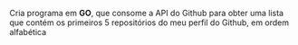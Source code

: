 Cria programa em **GO**, que consome a API do Github para obter uma lista que contém os primeiros 5 repositórios do meu perfil do Github, em ordem alfabética
